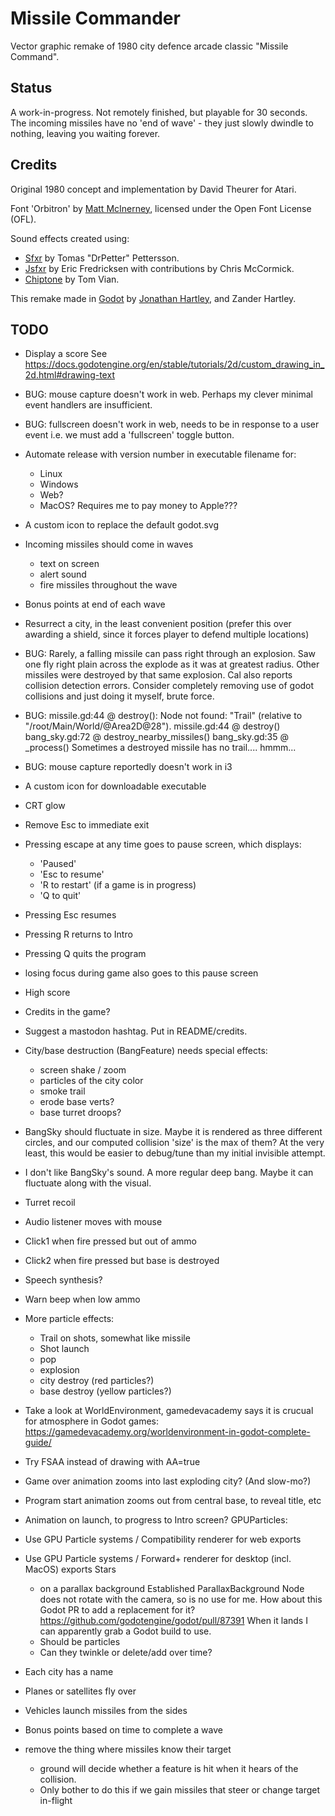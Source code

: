 # Missile Commander

Vector graphic remake of 1980 city defence arcade classic "Missile Command".

## Status

A work-in-progress. Not remotely finished, but playable for 30 seconds.
The incoming missiles have no 'end of wave' - they just slowly dwindle
to nothing, leaving you waiting forever.

## Credits

Original 1980 concept and implementation by David Theurer for Atari.

Font 'Orbitron' by [Matt McInerney](http://pixelspread.com/), licensed under
the Open Font License (OFL).

Sound effects created using:
* [Sfxr](http://drpetter.se/project_sfxr.html) by Tomas "DrPetter" Pettersson.
* [Jsfxr](https://sfxr.me/) by Eric Fredricksen with contributions by Chris McCormick.
* [Chiptone](https://sfbgames.itch.io/chiptone) by Tom Vian.

This remake made in [Godot](https://godotengine.org/) by [Jonathan
Hartley](https://tartley.com/pages/about), and Zander Hartley.


## TODO

* Display a score
  See https://docs.godotengine.org/en/stable/tutorials/2d/custom_drawing_in_2d.html#drawing-text

* BUG: mouse capture doesn't work in web. Perhaps my clever minimal event
       handlers are insufficient.
* BUG: fullscreen doesn't work in web, needs to be in response to a user event
       i.e. we must add a 'fullscreen' toggle button.

* Automate release with version number in executable filename for:
  * Linux
  * Windows
  * Web?
  * MacOS? Requires me to pay money to Apple???

* A custom icon to replace the default godot.svg

* Incoming missiles should come in waves
  * text on screen
  * alert sound
  * fire missiles throughout the wave

* Bonus points at end of each wave
* Resurrect a city, in the least convenient position
  (prefer this over awarding a shield, since it forces player to defend
  multiple locations)

* BUG: Rarely, a falling missile can pass right through an explosion.
       Saw one fly right plain across the explode as it was at greatest radius.
       Other missiles were destroyed by that same explosion.
       Cal also reports collision detection errors.
       Consider completely removing use of godot collisions and just doing it
       myself, brute force.
* BUG: missile.gd:44 @ destroy(): Node not found: "Trail" (relative to "/root/Main/World/@Area2D@28").
         missile.gd:44 @ destroy()
         bang_sky.gd:72 @ destroy_nearby_missiles()
         bang_sky.gd:35 @ _process()
       Sometimes a destroyed missile has no trail.... hmmm...
* BUG: mouse capture reportedly doesn't work in i3

* A custom icon for downloadable executable

* CRT glow

* Remove Esc to immediate exit
* Pressing escape at any time goes to pause screen, which displays:
  * 'Paused'
  * 'Esc to resume'
  * 'R to restart' (if a game is in progress)
  * 'Q to quit'
* Pressing Esc resumes
* Pressing R returns to Intro
* Pressing Q quits the program
* losing focus during game also goes to this pause screen

* High score

* Credits in the game?
* Suggest a mastodon hashtag. Put in README/credits.

* City/base destruction (BangFeature) needs special effects:
  * screen shake / zoom
  * particles of the city color
  * smoke trail
  * erode base verts?
  * base turret droops?

* BangSky should fluctuate in size. Maybe it is rendered as three different
  circles, and our computed collision 'size' is the max of them? At the very
  least, this would be easier to debug/tune than my initial invisible
  attempt.
* I don't like BangSky's sound. A more regular deep bang.
  Maybe it can fluctuate along with the visual.
* Turret recoil
* Audio listener moves with mouse
* Click1 when fire pressed but out of ammo
* Click2 when fire pressed but base is destroyed
* Speech synthesis?
* Warn beep when low ammo
* More particle effects:
  * Trail on shots, somewhat like missile
  * Shot launch
  * pop
  * explosion
  * city destroy (red particles?)
  * base destroy (yellow particles?)
* Take a look at WorldEnvironment, gamedevacademy says it is crucual for
  atmosphere in Godot games:
  https://gamedevacademy.org/worldenvironment-in-godot-complete-guide/
* Try FSAA instead of drawing with AA=true
* Game over animation zooms into last exploding city? (And slow-mo?)
* Program start animation zooms out from central base, to reveal title, etc
* Animation on launch, to progress to Intro screen?
GPUParticles:
* Use GPU Particle systems / Compatibility renderer for web exports
* Use GPU Particle systems / Forward+ renderer for desktop (incl. MacOS)
  exports
Stars
  * on a parallax background Established ParallaxBackground Node does not
    rotate with the camera, so is no use for me. How about this Godot PR to add a
    replacement for it? https://github.com/godotengine/godot/pull/87391 When it
    lands I can apparently grab a Godot build to use.
  * Should be particles
  * Can they twinkle or delete/add over time?
* Each city has a name
* Planes or satellites fly over
* Vehicles launch missiles from the sides
* Bonus points based on time to complete a wave
* remove the thing where missiles know their target
  * ground will decide whether a feature is hit when it hears of the collision.
  * Only bother to do this if we gain missiles that steer or change target
    in-flight

